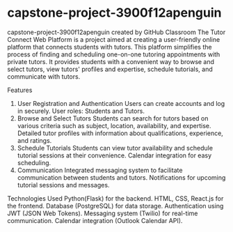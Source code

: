 # capstone-project-3900f12apenguin
capstone-project-3900f12apenguin created by GitHub Classroom
The Tutor Connect Web Platform is a project aimed at creating a user-friendly online platform that connects students with tutors. This platform simplifies the process of finding and scheduling one-on-one tutoring appointments with private tutors. It provides students with a convenient way to browse and select tutors, view tutors' profiles and expertise, schedule tutorials, and communicate with tutors.

Features
1. User Registration and Authentication
Users can create accounts and log in securely.
User roles: Students and Tutors.
2. Browse and Select Tutors
Students can search for tutors based on various criteria such as subject, location, availability, and expertise.
Detailed tutor profiles with information about qualifications, experience, and ratings.
3. Schedule Tutorials
Students can view tutor availability and schedule tutorial sessions at their convenience.
Calendar integration for easy scheduling.
4. Communication
Integrated messaging system to facilitate communication between students and tutors.
Notifications for upcoming tutorial sessions and messages.

Technologies Used
Python(Flask) for the backend.
HTML, CSS, React.js for the frontend.
Database (PostgreSQL) for data storage.
Authentication using JWT (JSON Web Tokens).
Messaging system (Twilio) for real-time communication.
Calendar integration (Outlook Calendar API).





